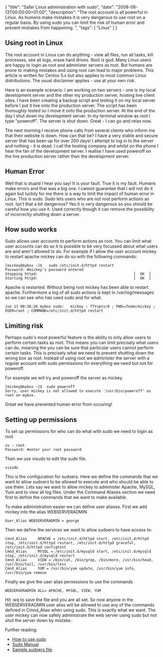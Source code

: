 {
  "title": "Safer Linux administration with sudo",
  "date": "2008-06-13T00:00:00+01:00",
  "description": "The root account is all powerful in Linux. As humans make mistakes it is very dangerous to use root on a regular basis. By using sudo you can limit the risk of human error and prevent mistakes from happening. ",
  "tags": [
    "Linux"
  ]
}

## Using root in Linux

The root account in Linux can do anything - view all files, run all tasks, kill processes, see all logs, erase hard drives. Root is god. Many Linux users are happy to login as root and administer servers as root. But humans are prone to making mistakes and using root can lead to major problems. This article is written for Centos 5.x but also applies to most common Linux distributions. The usual disclaimer applies - use at your own risk.

Here is an example scenario: I am working on two servers - one is my local development server and the other my production server, hosting live client sites. I have been creating a backup script and testing it on my local server before I put it live onto the production server. The script has been thoroughly tested so I move it onto the production server. At the end of the day I shut down my development server. In my terminal window as root I type "poweroff". The server is shut down. Great - I can go and relax now.

The next morning I receive phone calls from several clients who inform me that their website is down. How can that be? I have a very stable and secure server that has been up for over 200 days! I attempt to log in to the server and nothing - it is dead. I call the hosting company and whilst on the phone I hear the fan of the development server. I realise I have used poweroff on the live production server rather than the development server.

## Human Error

Well that is stupid I hear you say! It is your fault. True it is my fault. Humans make errors and that was a big one. I cannot guarantee that I will not do it again but luckily for me there is a way to limit the impact of human error in Linux. This is sudo. Sudo lets users who are not root perform actions as root. Isn't that a bit dangerous? Yes it is very dangerous so you should be careful how you use it. Used correctly though it can remove the possibility of incorrectly shutting down a server.

## How sudo works

Sudo allows user accounts to perform actions as root. You can limit what user accounts can do so it is possible to be very focussed about what users are and aren't allowed to do. For example if I allow the user account mickey to restart apache mickey can do so with the following commands:

    [mickey@mybox ~]$   sudo /etc/init.d/httpd restart
    Password: #mickey's password entered
    Stopping httpd:                                            [  OK  ]
    Starting httpd:                                            [  OK  ]

Apache is restarted. Without being root mickey has been able to restart apache. Furthermore a log of all sudo actions is kept in /var/log/messages so we can see who has used sudo and for what.  

    Jun 13 08:36:26 mybox sudo:   mickey : TTY=pts/0 ; PWD=/home/mickey ; USER=root ; COMMAND=/etc/init.d/httpd restart 

## Limiting risk

Perhaps sudo's most powerful feature is the ability to only allow users to perform certain tasks as root. This means you can limit precisely what users can do, meaning the you can be sure that particular users cannot perform certain tasks. This is precisely what we need to prevent shutting down the wrong box as root. Instead of using root we administer the server with a regular account with sudo permissions for everything we need but not for poweroff.

For example we will try and poweroff the server as mickey. 

    [mickey@mybox ~]$  sudo poweroff
    Sorry, user mickey is not allowed to execute '/usr/bin/poweroff' as root on mybox.

Great we have prevented human error from occuring!

## Setting up permissions

To set up permissions for who can do what with sudo we need to login as root  

    su - root
    Password: #enter your root password

Then we use visudo to edit the sudo file. 

    visudo 

This is the configuration for sudoers. Here we define the commands that we want to allow sudoers to be allowed to execute and who should be able to use them. Lets say we want to allow mickey to administer Apache, MySQL, Yum and to view all log files. Under the Command Aliases section we need first to define the commands that we want to make available. 

To make administration easier we can define user aliases. First we add mickey into the alias WEBSERVERADMIN 

    User_Alias WEBSERVERADMIN = george

Then we define the services we want to allow sudoers to have access to: 

    Cmnd_Alias     APACHE = /etc/init.d/httpd start, /etc/init.d/httpd stop, /etc/init.d/httpd restart, /etc/init.d/httpd graceful, /etc/init.d/httpd configtest
    Cmnd_Alias     MYSQL = /etc/init.d/mysqld start, /etc/init.d/mysqld stop, /etc/init.d/mysqld restart
    Cmnd_Alias     VIEW = /bin/cat, /bin/grep, /bin/more, /usr/bin/head, /usr/bin/tail, /usr/bin/less
    Cmnd_Alias     YUM = /usr/bin/yum update, /usr/bin/yum info, /usr/bin/yum remove

Finally we give the user alias permissions to use the commands

    WEBSERVERADMIN ALL= APACHE, MYSQL, VIEW, YUM

Hit :wq to save the file and you are all set. So now anyone in the WEBSERVERADMIN user alias will be allowed to use any of the commands defined in Cmnd_Alias when using sudo. This is exactly what we want. The user mickey can now safely administrate the web server using sudo but not shut the server down by mistake.

Further reading:

*   [How to use sudo][1]
*   [Sudo Manual][2]
*   [Sample sudoers file][3]

 [1]: http://www.chinalinuxpub.com/doc/www.siliconvalleyccie.com/linux-hn/sudo.htm
 [2]: http://www.sudo.ws/sudo/man/sudo.html
 [3]: http://www.sudo.ws/sudo/sample.sudoers
